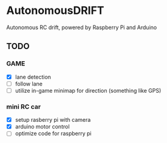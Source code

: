 # AutonomousDRIFT
Autonomous RC drift, powered by Raspberry Pi and Arduino

## TODO

### GAME
- [x] lane detection
- [ ] follow lane
- [ ] utilize in-game minimap for direction (something like GPS)

### mini RC car
- [x] setup rasberry pi with camera
- [x] arduino motor control
- [ ] optimize code for raspberry pi
